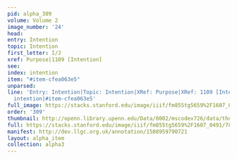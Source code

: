 ```yaml
---
pid: alpha_309
volume: Volume 2
image_number: '24'
head: 
entry: Intention
topic: Intention
first_letter: I/J
xref: Purpose|1109 [Intention]
see: 
index: intention
item: "#item-cfea063e5"
unparsed: 
line: 'Entry: Intention|Topic: Intention|XRef: Purpose|XRef: 1109 [Intention]|Index:
  intention|#item-cfea063e5'
full_image: https://stacks.stanford.edu/image/iiif/fm855tg5659%2F1607_0491/full/full/0/default.jpg
order: '309'
thumbnail: http://openn.library.upenn.edu/Data/0002/mscodex726/data/thumb/1607_0491_thumb.jpg
full: https://stacks.stanford.edu/image/iiif/fm855tg5659%2F1607_0491/780,794,3046,396/full/0/default.jpg
manifest: http://dev.llgc.org.uk/annotation/1508959790721
layout: alpha_item
collection: alpha3
---
```

